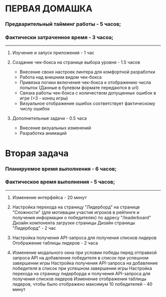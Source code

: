 # ПЕРВАЯ ДОМАШКА
### Предварительный тайминг работы - 5 часов;
### Фактически затраченное время - 3 часоа;
---
1. Изучение и запуск приложения - 1 час

2. Создание чек-бокса на странице выбора уровня - 1.5 часов
    + Внесение своих настроек линтера для комфортной разработки
    + Работа над внешним видом чек-бокса
    + Привязка логики включения чек-бокса к отображению числа попыток (Данные в булевом формате передаются в url)
    + Связка работы чек-бокса с количеством допущенных ошибок в игре (>3 - конец игры)
    + Визуальное отображение ошибок соответствует фактическому числу ошибок

4. Дополнительные задачи - 0.5 часа 
    + Внесение визуальных изменений
    + Разработка анимаций

# Вторая задача
### Планируемое время выполнения - 6 часов;
### Фактическое время выполнения - 5 часов;
---
1. Изменение интерфейса - 20 минут

2. Настройка перехода на страницу "Лидерборд" на странице "Сложности" (для мотивации участия игроков в рейтинге и получения информации о победителях) по адресу "/leaderboard"
Дизайн компонента загрузки страницы
Дизайн страницы "Лидерборд" - 2 час

3. Настройка получения API-запроса для получения списков лидеров
Отображение таблицы лидеров - 2 часа

4. Изменение модального окна при условии победы перед отправкой запроса API на добавление победителя в список при успешном завершении игры
Настройка получения API-запроса на добавление победителя в список при успешном завершении игры
Настройка перехода на страницу лидерборда и получения API-запроса для получения списков лидеров
Изменение отображения таблицы лидеров, чтобы было отображено максимум 10 победителей - 40 минут
